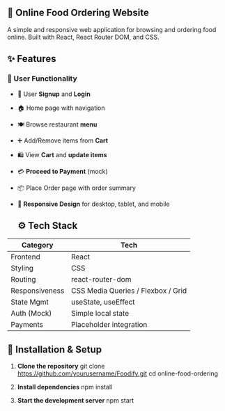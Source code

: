 ## 🥗 Online Food Ordering Website

A simple and responsive web application for browsing and ordering food online. Built with React, React Router DOM, and CSS.


## ✨ Features

### 👥 User Functionality
- 🔐 User **Signup** and **Login**
- 🏠 Home page with navigation
- 🍽️ Browse restaurant **menu**
- ➕ Add/Remove items from **Cart**
- 🛍️ View **Cart** and **update items**
- 💳 **Proceed to Payment** (mock)
- 📦 Place Order page with order summary
- 📱 **Responsive Design** for desktop, tablet, and mobile
  
  

  ## ⚙️ Tech Stack

| Category     | Tech                    |
|--------------|-------------------------|
| Frontend     | React                   |
| Styling      | CSS                     |
| Routing      | react-router-dom        |
| Responsiveness | CSS Media Queries / Flexbox / Grid |
| State Mgmt   | useState, useEffect     |
| Auth (Mock)  | Simple local state      |
| Payments     | Placeholder integration |




## 🔧 Installation & Setup

1. **Clone the repository**
git clone https://github.com/yourusername/Foodify.git
cd online-food-ordering

2. **Install dependencies**
npm install


3. **Start the development server**
npm start







